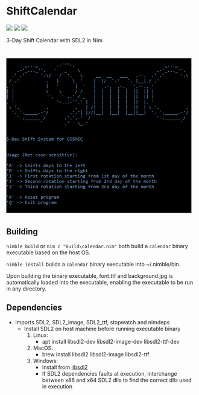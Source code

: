 # ShiftCalendar
[![](https://img.shields.io/badge/Category-Applications%20in%20Nim-E5A505?style=flat-square)]() [![](https://img.shields.io/badge/Language-Nim-E5A505?style=flat-square)]() [![](https://img.shields.io/badge/Version-1.0-E5A505?style=flat-square&color=green)]()

3-Day Shift Calendar with SDL2 in Nim

# ![Running Binary File](Calendar.png)

## Building

`nimble build` or `nim c "Build\calendar.nim"` both build a `calendar`
binary executable based on the host OS.

`nimble install` builds a `calendar` binary executable into ~/.nimble/bin.

Upon building the binary executable, font.ttf and background.jpg is automatically loaded into the executable, enabling the executable to be run in any directory.

## Dependencies

- Imports SDL2, SDL2_image, SDL2_ttf, stopwatch and nimdeps
	- Install SDL2 on host machine before running executable binary
		1. Linux:
			- apt install libsdl2-dev libsdl2-image-dev libsdl2-ttf-dev
		2. MacOS:
			- brew install libsdl2 libsdl2-image libsdl2-ttf
		3. Windows:
			- Install from [libsdl2](https://www.libsdl.org/download-2.0.php)
			- If SDL2 dependencies faults at execution, interchange between x86 and x64 SDL2 dlls to find the correct dlls used in execution
